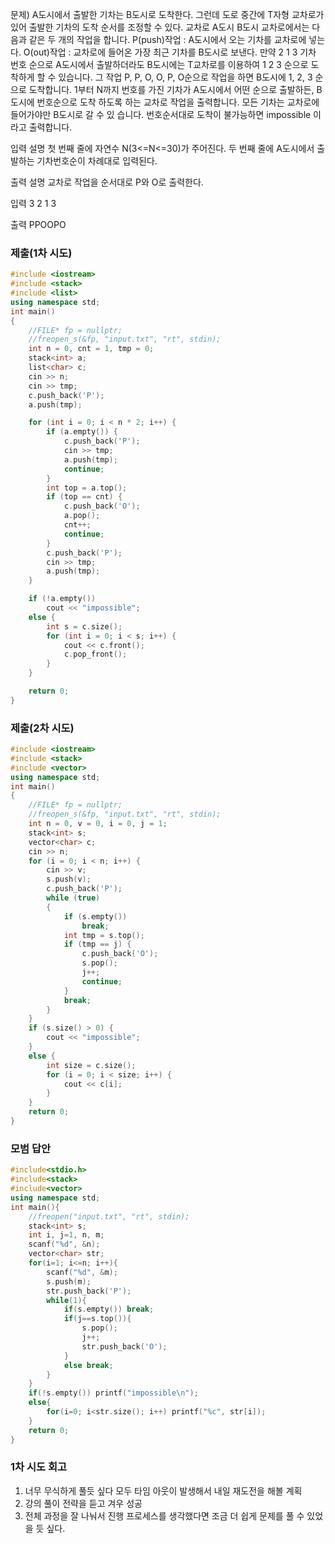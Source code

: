 문제)
A도시에서 출발한 기차는 B도시로 도착한다. 그런데 도로 중간에 T자형 교차로가 있어 출발한
기차의 도착 순서를 조정할 수 있다.
교차로
A도시 B도시
교차로에서는 다음과 같은 두 개의 작업을 합니다.
P(push)작업 : A도시에서 오는 기차를 교차로에 넣는다.
O(out)작업 : 교차로에 들어온 가장 최근 기차를 B도시로 보낸다.
만약 2 1 3 기차 번호 순으로 A도시에서 출발하더라도 B도시에는 T교차로를 이용하여 1 2 3
순으로 도착하게 할 수 있습니다.
그 작업 P, P, O, O, P, O순으로 작업을 하면 B도시에 1, 2, 3 순으로 도착합니다.
1부터 N까지 번호를 가진 기차가 A도시에서 어떤 순으로 출발하든, B도시에 번호순으로 도착
하도록 하는 교차로 작업을 출력합니다. 모든 기차는 교차로에 들어가야만 B도시로 갈 수 있
습니다. 번호순서대로 도착이 불가능하면 impossible 이라고 출력합니다.

입력 설명
첫 번째 줄에 자연수 N(3<=N<=30)가 주어진다.
두 번째 줄에 A도시에서 출발하는 기차번호순이 차례대로 입력된다.

출력 설명
교차로 작업을 순서대로 P와 O로 출력한다.

입력
3
2 1 3

출력
PPOOPO

### 제출(1차 시도)
``` Cpp
#include <iostream>
#include <stack>
#include <list>
using namespace std;
int main()
{
	//FILE* fp = nullptr;
	//freopen_s(&fp, "input.txt", "rt", stdin);
	int n = 0, cnt = 1, tmp = 0;
	stack<int> a;
	list<char> c;
	cin >> n;
	cin >> tmp;
	c.push_back('P');
	a.push(tmp);

	for (int i = 0; i < n * 2; i++) {
		if (a.empty()) {
			c.push_back('P');
			cin >> tmp;
			a.push(tmp);
			continue;
		}
		int top = a.top();
		if (top == cnt) {
			c.push_back('O');
			a.pop();
			cnt++;
			continue;
		}
		c.push_back('P');
		cin >> tmp;
		a.push(tmp);
	} 

	if (!a.empty())
		cout << "impossible";
	else {
		int s = c.size();
		for (int i = 0; i < s; i++) {
			cout << c.front();
			c.pop_front();
		}
	}

	return 0;
}
```

### 제출(2차 시도)
``` Cpp
#include <iostream>
#include <stack>
#include <vector>
using namespace std;
int main()
{
	//FILE* fp = nullptr;
	//freopen_s(&fp, "input.txt", "rt", stdin);
	int n = 0, v = 0, i = 0, j = 1;
	stack<int> s;
	vector<char> c;
	cin >> n;
	for (i = 0; i < n; i++) {
		cin >> v;
		s.push(v);
		c.push_back('P');
		while (true)
		{
			if (s.empty())
				break;
			int tmp = s.top();
			if (tmp == j) {
				c.push_back('O');
				s.pop();
				j++;
				continue;
			}
			break;
		}
	}
	if (s.size() > 0) {
		cout << "impossible";
	}
	else {
		int size = c.size();
		for (i = 0; i < size; i++) {
			cout << c[i];
		}
	}
	return 0;
}
```

### 모범 답안
``` Cpp
#include<stdio.h>
#include<stack>
#include<vector>
using namespace std;			
int main(){
	//freopen("input.txt", "rt", stdin);
	stack<int> s;
	int i, j=1, n, m;
	scanf("%d", &n);
	vector<char> str;
	for(i=1; i<=n; i++){
		scanf("%d", &m);
		s.push(m);
		str.push_back('P');
		while(1){
			if(s.empty()) break;
			if(j==s.top()){
				s.pop();
				j++;
				str.push_back('O');
			}
			else break;
		}
	}
	if(!s.empty()) printf("impossible\n");
	else{
		for(i=0; i<str.size(); i++) printf("%c", str[i]);
	}
	return 0;
}


```

### 1차 시도 회고
1. 너무 무식하게 풀듯 싶다 모두 타임 아웃이 발생해서 내일 재도전을 해볼 계획
2. 강의 풀이 전략을 듣고 겨우 성공
3. 전체 과정을 잘 나눠서 진행 프로세스를 생각했다면 조금 더 쉽게 문제를 풀 수 있었을 듯 싶다.
